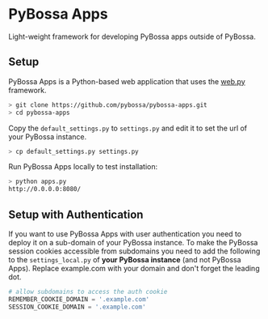 # PyBossa Apps

Light-weight framework for developing PyBossa apps outside of PyBossa.


## Setup

PyBossa Apps is a Python-based web application that uses the [web.py](http://webpy.org) framework.

```sh
> git clone https://github.com/pybossa/pybossa-apps.git
> cd pybossa-apps
```

Copy the ``default_settings.py`` to ``settings.py`` and edit it to set the url of your PyBossa instance.

```sh
> cp default_settings.py settings.py
```

Run PyBossa Apps locally to test installation:

```sh
> python apps.py
http://0.0.0.0:8080/
```

## Setup with Authentication

If you want to use PyBossa Apps with user authentication you need to deploy it on a sub-domain of your PyBossa instance. To make the PyBossa session cookies accessible from subdomains you need to add the following to the ``settings_local.py`` of **your PyBossa instance** (and not PyBossa Apps). Replace example.com with your domain and don't forget the leading dot.

```Python
# allow subdomains to access the auth cookie
REMEMBER_COOKIE_DOMAIN = '.example.com'
SESSION_COOKIE_DOMAIN = '.example.com'
```
